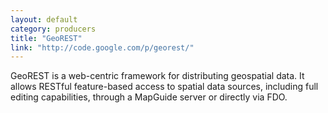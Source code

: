 ```yaml
---
layout: default
category: producers
title: "GeoREST"
link: "http://code.google.com/p/georest/"
---
```

GeoREST is a web-centric framework for distributing geospatial data. It allows RESTful feature-based access to spatial data sources, including full editing capabilities, through a MapGuide server or directly via FDO.
